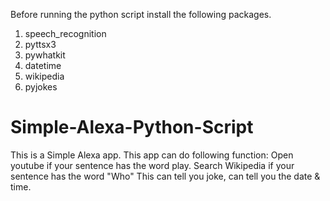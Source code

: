 Before running the python script install the following packages.
  1) speech_recognition 
  2) pyttsx3
  3) pywhatkit
  4) datetime
  5) wikipedia
  6) pyjokes

# Simple-Alexa-Python-Script
  This is a Simple Alexa app. This app can do following function:
    Open youtube if your sentence has the word play.
    Search Wikipedia if your sentence has the word "Who"
    This can tell you joke, can tell you the date & time.
